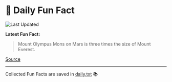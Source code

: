 # 🌟 Daily Fun Fact

![Last Updated](https://img.shields.io/badge/Last_Updated-2025_10_13-blue?style=flat-square)

**Latest Fun Fact:**

> Mount Olympus Mons on Mars is three times the size of Mount Everest.

[Source](http://www.djtech.net/humor/useless_facts.htm)

---

Collected Fun Facts are saved in [daily.txt](daily.txt) 📚
